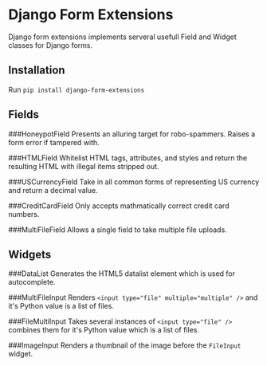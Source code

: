 Django Form Extensions
======================

Django form extensions implements serveral usefull Field and Widget classes for Django forms.

Installation
------------

Run `pip install django-form-extensions`

Fields
------

###HoneypotField
Presents an alluring target for robo-spammers. Raises a form error if tampered with.

###HTMLField
Whitelist HTML tags, attributes, and styles and return the resulting HTML with illegal items stripped out.

###USCurrencyField
Take in all common forms of representing US currency and return a decimal value.

###CreditCardField
Only accepts mathmatically correct credit card numbers.

###MultiFileField
Allows a single field to take multiple file uploads.

Widgets
-------

###DataList
Generates the HTML5 datalist element which is used for autocomplete.

###MultiFileInput
Renders `<input type="file" multiple="multiple" />` and it's Python value is a list of files.

###FileMultiInput
Takes several instances of `<input type="file" />` combines them for it's Python value which is a list of files.

###ImageInput
Renders a thumbnail of the image before the `FileInput` widget.
